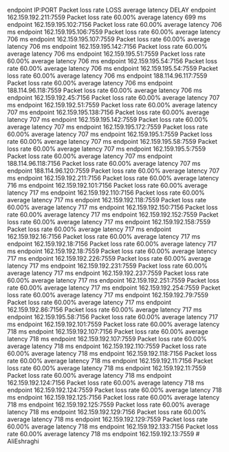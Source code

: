 endpoint IP:PORT Packet loss rate  LOSS average latency  DELAY
endpoint 162.159.192.211:7559 Packet loss rate 60.00% average latency 699 ms
endpoint 162.159.195.102:7156 Packet loss rate 60.00% average latency 706 ms
endpoint 162.159.195.106:7559 Packet loss rate 60.00% average latency 706 ms
endpoint 162.159.195.107:7559 Packet loss rate 60.00% average latency 706 ms
endpoint 162.159.195.142:7156 Packet loss rate 60.00% average latency 706 ms
endpoint 162.159.195.51:7559 Packet loss rate 60.00% average latency 706 ms
endpoint 162.159.195.54:7156 Packet loss rate 60.00% average latency 706 ms
endpoint 162.159.195.54:7559 Packet loss rate 60.00% average latency 706 ms
endpoint 188.114.96.117:7559 Packet loss rate 60.00% average latency 706 ms
endpoint 188.114.96.118:7559 Packet loss rate 60.00% average latency 706 ms
endpoint 162.159.192.45:7156 Packet loss rate 60.00% average latency 707 ms
endpoint 162.159.192.51:7559 Packet loss rate 60.00% average latency 707 ms
endpoint 162.159.195.138:7156 Packet loss rate 60.00% average latency 707 ms
endpoint 162.159.195.142:7559 Packet loss rate 60.00% average latency 707 ms
endpoint 162.159.195.172:7559 Packet loss rate 60.00% average latency 707 ms
endpoint 162.159.195.1:7559 Packet loss rate 60.00% average latency 707 ms
endpoint 162.159.195.58:7559 Packet loss rate 60.00% average latency 707 ms
endpoint 162.159.195.5:7559 Packet loss rate 60.00% average latency 707 ms
endpoint 188.114.96.118:7156 Packet loss rate 60.00% average latency 707 ms
endpoint 188.114.96.120:7559 Packet loss rate 60.00% average latency 707 ms
endpoint 162.159.192.211:7156 Packet loss rate 60.00% average latency 716 ms
endpoint 162.159.192.101:7156 Packet loss rate 60.00% average latency 717 ms
endpoint 162.159.192.110:7156 Packet loss rate 60.00% average latency 717 ms
endpoint 162.159.192.118:7559 Packet loss rate 60.00% average latency 717 ms
endpoint 162.159.192.150:7156 Packet loss rate 60.00% average latency 717 ms
endpoint 162.159.192.152:7559 Packet loss rate 60.00% average latency 717 ms
endpoint 162.159.192.158:7559 Packet loss rate 60.00% average latency 717 ms
endpoint 162.159.192.16:7156 Packet loss rate 60.00% average latency 717 ms
endpoint 162.159.192.18:7156 Packet loss rate 60.00% average latency 717 ms
endpoint 162.159.192.18:7559 Packet loss rate 60.00% average latency 717 ms
endpoint 162.159.192.226:7559 Packet loss rate 60.00% average latency 717 ms
endpoint 162.159.192.231:7559 Packet loss rate 60.00% average latency 717 ms
endpoint 162.159.192.237:7559 Packet loss rate 60.00% average latency 717 ms
endpoint 162.159.192.251:7559 Packet loss rate 60.00% average latency 717 ms
endpoint 162.159.192.254:7559 Packet loss rate 60.00% average latency 717 ms
endpoint 162.159.192.79:7559 Packet loss rate 60.00% average latency 717 ms
endpoint 162.159.192.86:7156 Packet loss rate 60.00% average latency 717 ms
endpoint 162.159.195.58:7156 Packet loss rate 60.00% average latency 717 ms
endpoint 162.159.192.101:7559 Packet loss rate 60.00% average latency 718 ms
endpoint 162.159.192.107:7156 Packet loss rate 60.00% average latency 718 ms
endpoint 162.159.192.107:7559 Packet loss rate 60.00% average latency 718 ms
endpoint 162.159.192.110:7559 Packet loss rate 60.00% average latency 718 ms
endpoint 162.159.192.118:7156 Packet loss rate 60.00% average latency 718 ms
endpoint 162.159.192.11:7156 Packet loss rate 60.00% average latency 718 ms
endpoint 162.159.192.11:7559 Packet loss rate 60.00% average latency 718 ms
endpoint 162.159.192.124:7156 Packet loss rate 60.00% average latency 718 ms
endpoint 162.159.192.124:7559 Packet loss rate 60.00% average latency 718 ms
endpoint 162.159.192.125:7156 Packet loss rate 60.00% average latency 718 ms
endpoint 162.159.192.125:7559 Packet loss rate 60.00% average latency 718 ms
endpoint 162.159.192.129:7156 Packet loss rate 60.00% average latency 718 ms
endpoint 162.159.192.129:7559 Packet loss rate 60.00% average latency 718 ms
endpoint 162.159.192.133:7156 Packet loss rate 60.00% average latency 718 ms                       endpoint 162.159.192.13:7559 # AliEshraghi

